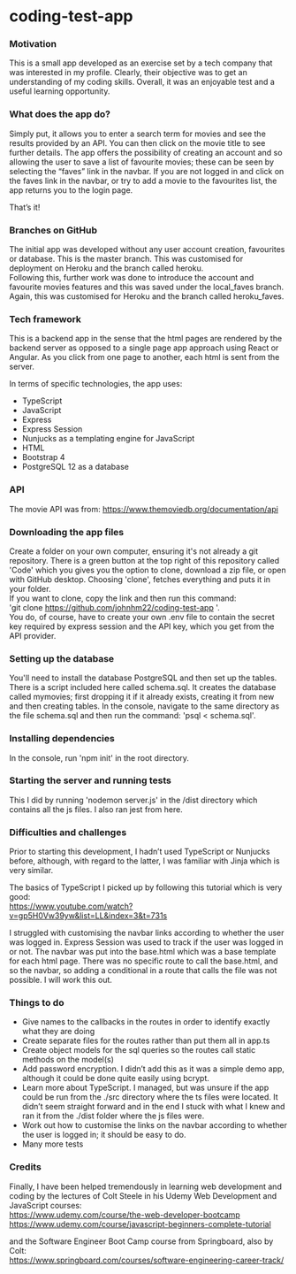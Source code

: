 # coding-test-app

### Motivation  
This is a small app developed as an exercise set by a tech company that was interested in my profile.  Clearly, their objective was to get an understanding of my coding skills.  Overall, it was an enjoyable test and a useful learning opportunity.

### What does the app do?  
Simply put, it allows you to enter a search term for movies and see the results provided by an API. You can then click on the movie title to see further details. The app offers the possibility of creating an account and so allowing the user to save a list of favourite movies; these can be seen by selecting the “faves” link in the navbar. If you are not logged in and click on the faves link in the navbar, or try to add a movie to the favourites list, the app returns you to the login page.

That’s it!

### Branches on GitHub  
The initial app was developed without any user account creation, favourites or database. This is the master branch. This was customised for deployment on Heroku and the branch called heroku.  
Following this, further work was done to introduce the account and favourite movies features and this was saved under the local_faves branch. Again, this was customised for Heroku and the branch called heroku_faves.


### Tech framework  
This is a backend app in the sense that the html pages are rendered by the backend server as opposed to a single page app approach using React or Angular. As you click from one page to another, each html is sent from the server.

In terms of specific technologies, the app uses:
* TypeScript
* JavaScript
* Express
* Express Session
* Nunjucks as a templating engine for JavaScript
* HTML
* Bootstrap 4
* PostgreSQL 12 as a database

### API
The movie API was from:
https://www.themoviedb.org/documentation/api

### Downloading the app files
Create a folder on your own computer, ensuring it's not already a git repository. There is a green button at the top right of this repository called 'Code' which you gives you the option to clone, download a zip file, or open with GitHub desktop. Choosing 'clone', fetches everything and puts it in your folder.  
If you want to clone, copy the link and then run this command:  
'git clone https://github.com/johnhm22/coding-test-app '.  
You do, of course, have to create your own .env file to contain the secret key required by express session and the API key, which you get from the API provider.

### Setting up the database
You'll need to install the database PostgreSQL and then set up the tables. There is a script included here called schema.sql. It creates the database called mymovies; first dropping it if it already exists, creating it from new and then creating tables. In the console, navigate to the same directory as the file schema.sql and then run the command: 'psql < schema.sql'.

### Installing dependencies
In the console, run 'npm init' in the root directory.

### Starting the server and running tests
This I did by running 'nodemon server.js' in the /dist directory which contains all the js files. I also ran jest from here.

### Difficulties and challenges
Prior to starting this development, I hadn’t used TypeScript or Nunjucks before, although, with regard to the latter, I was familiar with Jinja which is very similar. 

The basics of TypeScript I picked up by following this tutorial which is very good:  
https://www.youtube.com/watch?v=gp5H0Vw39yw&list=LL&index=3&t=731s

I struggled with customising the navbar links according to whether the user was logged in. Express Session was used to track if the user was logged in or not. The navbar was put into the base.html which was a base template for each html page. There was no specific route to call the base.html, and so the navbar, so adding a conditional in a route that calls the file was not possible. I will work this out.


### Things to do
* Give names to the callbacks in the routes in order to identify exactly what they are doing
* Create separate files for the routes rather than put them all in app.ts
* Create object models for the sql queries so the routes call static methods on the model(s)
* Add password encryption. I didn’t add this as it was a simple demo app, although it could be done quite easily using bcrypt.
* Learn more about TypeScript. I managed, but was unsure if the app could be run from the ./src directory where the ts files were located. It didn’t seem straight forward and in the end I stuck with what I knew and ran it from the ./dist folder where the js files were.
* Work out how to customise the links on the navbar according to whether the user is logged in; it should be easy to do.
* Many more tests


### Credits
Finally, I have been helped tremendously in learning web development and coding by the lectures of Colt Steele in his Udemy Web Development and JavaScript courses:  
https://www.udemy.com/course/the-web-developer-bootcamp  
https://www.udemy.com/course/javascript-beginners-complete-tutorial

and the Software Engineer Boot Camp course from Springboard, also by Colt:  
https://www.springboard.com/courses/software-engineering-career-track/
